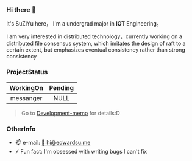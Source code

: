 ### Hi there 👋

It's SuZiYu here， I'm a undergrad major in **IOT** Engineering。

I am very interested in distributed technology，currently working on a distributed file consensus system, which imitates the design of raft to a certain extent, but emphasizes eventual consistency rather than strong consistency

### ProjectStatus

| WorkingOn | Pending |
|:-:|:-:|
|messanger|NULL|


> Go to [Development-memo](https://github.com/zentialEdwardSu/Development-memo) for details:D

### OtherInfo

- 📫 e-mail:  <a href="hi@edwardsu.me">📨 hi@edwardsu.me</a>
- ⚡ Fun fact:  I'm obsessed with writing bugs I can't fix

